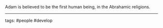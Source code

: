Adam is believed to be the first human being, in the Abrahamic religions. 

---
tags: #people #develop 